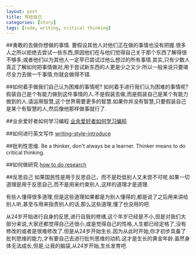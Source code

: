 ```yaml
---
layout: post
title: 写给自己
categories: [story]
tags: [code, writing, critical thinking]
---
```



##勇敢的去做你想做的事情.
要假设其他人对他们正在做的事情也没有把握.很多人之所以拒绝去尝试一些东西,原因他们在与他们觉得自己关于那个东西了解得很不够多,或者他们以为其他人一定早已尝试过他么想过的所有事情.其实,只有少数人真正了解如何把事情做对,用于尝试新东西的人更是少之又少.所以一般来说只要竭尽全力去做一千事情,你就会做得不错.

##如何着手做我们自己认为困难的事情呢?
如何着手进行我们认为困难的事情呢?假装自己是个有能力做到这件事情的人.不是假装去做,而是假装自己是某个有能力做到的人.请运用智慧,这个世界需要更多的智慧.如果你并没有智慧,只要假装自己是某个有智慧的人,然后像他那样做事就行了.


##业余爱好者如何学习编程
[业余爱好者如何学习编程](http://www.douban.com/note/258600322/)


##如何进行英文写作
[writing-style-introduce](http://www.economist.com/styleguide/introduction)


##批判性思维.
Be a thinker, don't always be a learner.
Thinker means to do critical thinking.

##如何做研究
[how to do research](https://github.com/fofore/diary/blob/master/2013/06/11-wk23-Tue.md)

##反思自己
如果国民性是用于反思自己，而不是贬低别人又未尝不可呢.如果一切道理是用于反思自己,而不是用来约束别人,这样的道理才是道理.

有些人懂得很多道理,但是这些道理如果都是为别人懂得的,都是说了之后用来讲给别人听,甚至与用来指责别人的话,那么这些道理,懂了也没用的吧.

从24岁开始进行自身的反思,进行自我的修缮,这个年岁已经是不小,但是对我们大部分来说,大家还都觉得自己还很小,或是觉得自己的性格,人生都已经定格了,没有修改的或者是很难修改了.但是从24岁开始生长.因为从此时开始,你才初步具备了批判思维的能力,才有要自己去进行批判思维的动机.这才是生长的黄金年龄.虽然身体无法成长,但是,让我的脑袋,从24岁开始,生长发育吧.

